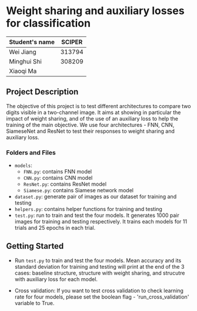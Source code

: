 # Weight sharing and auxiliary losses for classification
| Student's name | SCIPER |
| -------------- | ------ |
| Wei Jiang | 313794  |
| Minghui Shi | 308209 |
| Xiaoqi Ma | |

## Project Description
The objective of this project is to test different architectures to compare two digits visible in a two-channel image. It aims at showing in particular the impact of weight sharing, and of the use of an auxiliary loss to help the training of the main objective. We use four architectures - FNN, CNN, SiameseNet and ResNet to test their responses to weight sharing and auxiliary loss.

### Folders and Files
- `models`:
  - `FNN.py`: contains FNN model
  - `CNN.py`: contains CNN model
  - `ResNet.py`: contains ResNet model
  - `Siamese.py`: contains Siamese network model
- `dataset.py`: generate pair of images as our dataset for training and testing
- `helpers.py`: contains helper functions for training and testing
- `test.py`: run to train and test the four models. It generates 1000 pair images for training and testing respectively. It trains each models for 11 trials and 25 epochs in each trial.  


  
## Getting Started
- Run `test.py` to train and test the four models. Mean accuracy and its standard deviation for training and testing will print at the end of the 3 cases: baseline structure, structure with weight sharing, and strucutre with auxiliary loss for each model.

- Cross validation: If you want to test cross validation to check learning rate for four models, please set the boolean flag - 'run_cross_validation' variable to True. 
